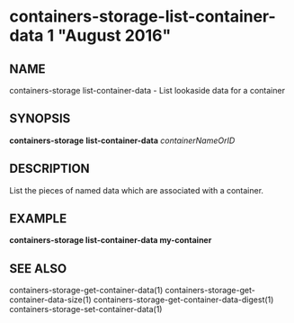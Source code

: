 # containers-storage-list-container-data 1 "August 2016"

## NAME
containers-storage list-container-data - List lookaside data for a container

## SYNOPSIS
**containers-storage** **list-container-data** *containerNameOrID*

## DESCRIPTION
List the pieces of named data which are associated with a container.

## EXAMPLE
**containers-storage list-container-data my-container**

## SEE ALSO
containers-storage-get-container-data(1)
containers-storage-get-container-data-size(1)
containers-storage-get-container-data-digest(1)
containers-storage-set-container-data(1)
